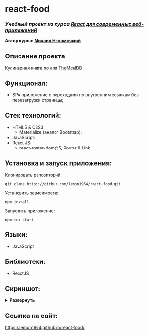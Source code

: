 # react-food
### ***Учебный проект из курса [React для современных веб-приложений](https://stepik.org/course/114197/syllabus)***  
**Автор курса: [Михаил Непомнящий](https://www.udemy.com/user/mikhail-nepomniashchii/)**

## Описание проекта
Кулинарная книга по апи [TheMealDB](https://www.themealdb.com/api.php)

## Функционал:
- SPA приложение с переходами по внутренним ссылкам без перезагрузки страницы;

## Стек технологий:
- HTML5 & CSS3:
  - Materialize (аналог Bootstrap);
- JavaScript:
- React JS:
  - react-router-dom@5, Router & Link 

## Установка и запуск приложения:
Клонировать репозиторий:

    git clone https://github.com/lemon1964/react-food.git

Установить зависимости:

    npm install

Запустить приложение:

    npm run start

## Языки:
- JavaScript

## Библиотеки:
- ReactJS

## Скриншот:
<details><summary><b>Развернуть</b></summary>

[![react-food](#)

</details>

## Ссылка на сайт:
https://lemon1964.github.io/react-food/
